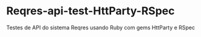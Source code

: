 # Reqres-api-test-HttParty-RSpec
Testes de API do sistema Reqres usando Ruby com gems HttParty e RSpec
